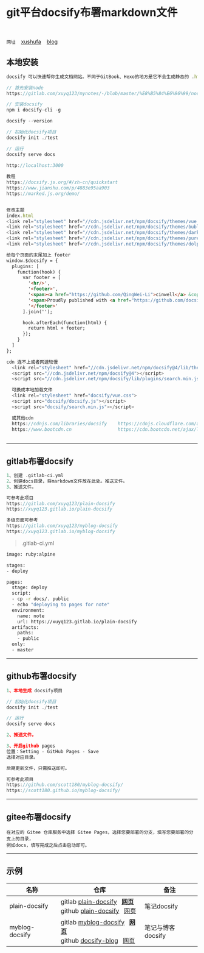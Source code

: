 # git平台docsify布署markdown文件

<br />

`网址` &ensp; [xushufa]( https://xushufa.cn ) &ensp; [blog]( https://github.com/scott180/docsify-blog )

## 本地安装

```js
docsify 可以快速帮你生成文档网站。不同于GitBook、Hexo的地方是它不会生成静态的 .html 文件，所有转换工作都是在运行时。

// 首先安装node
https://gitlab.com/xuyq123/mynotes/-/blob/master/%E8%B5%84%E6%96%99/nodejs%E4%B8%8Enpm%E7%AC%94%E8%AE%B0.md

// 安装docsify
npm i docsify-cli -g   

docsify --version

// 初始化docsify项目
docsify init ./test

// 运行
docsify serve docs

http://localhost:3000
 
教程
https://docsify.js.org/#/zh-cn/quickstart
https://www.jianshu.com/p/4883e95aa903
https://marked.js.org/demo/


修改主题
index.html  
<link rel="stylesheet" href="//cdn.jsdelivr.net/npm/docsify/themes/vue.css">
<link rel="stylesheet" href="//cdn.jsdelivr.net/npm/docsify/themes/buble.css">
<link rel="stylesheet" href="//cdn.jsdelivr.net/npm/docsify/themes/dark.css">
<link rel="stylesheet" href="//cdn.jsdelivr.net/npm/docsify/themes/pure.css">
<link rel="stylesheet" href="//cdn.jsdelivr.net/npm/docsify/themes/dolphin.css">


```


```html
给每个页面的末尾加上 footer
window.$docsify = {
  plugins: [
    function(hook) {
      var footer = [
        '<hr/>',
        '<footer>',
        '<span><a href="https://github.com/QingWei-Li">cinwell</a> &copy;2017.</span>',
        '<span>Proudly published with <a href="https://github.com/docsifyjs/docsify" target="_blank">docsify</a>.</span>',
        '</footer>'
      ].join('');

      hook.afterEach(function(html) {
        return html + footer;
      });
    }
  ]
};

```

```java
cdn 连不上或者网速较慢
  <link rel="stylesheet" href="//cdn.jsdelivr.net/npm/docsify@4/lib/themes/vue.css">
  <script src="//cdn.jsdelivr.net/npm/docsify@4"></script>
  <script src="//cdn.jsdelivr.net/npm/docsify/lib/plugins/search.min.js"></script>

  可换成本地加载文件
  <link rel="stylesheet" href="docsify/vue.css">
  <script src="docsify/docsify.js"></script>
  <script src="docsify/search.min.js"></script>

  或其他cdn
  https://cdnjs.com/libraries/docsify    https://cdnjs.cloudflare.com/ajax/libs/docsify/4.12.2/docsify.min.js
  https://www.bootcdn.cn                 https://cdn.bootcdn.net/ajax/libs/docsify/4.12.2/docsify.js
  
```

---

## gitlab布署docsify

```c
1、创建 .gitlab-ci.yml
2、创建docs目录，将markdown文件放在此处。推送文件。
3、推送文件。

可参考此项目  
https://gitlab.com/xuyq123/plain-docsify   
https://xuyq123.gitlab.io/plain-docsify 

多级页面可参考  
https://gitlab.com/xuyq123/myblog-docsify   
https://xuyq123.gitlab.io/myblog-docsify 

```


> .gitlab-ci.yml

```sh
image: ruby:alpine

stages:
- deploy

pages:
  stage: deploy
  script:
  - cp -r docs/. public
  - echo "deploying to pages for note"
  environment:
    name: note
    url: https://xuyq123.gitlab.io/plain-docsify
  artifacts:
    paths:
    - public
  only:
  - master

```

---

## github布署docsify

```js
1、本地生成 docsify项目

// 初始化docsify项目
docsify init ./test

// 运行
docsify serve docs

2、推送文件。

3、开启github pages 
位置：Setting - GitHub Pages - Save  
选择对应目录。

后期更新文件，只需推送即可。

可参考此项目 
https://github.com/scott180/myblog-docsify/   
https://scott180.github.io/myblog-docsify/

```

---

## gitee布署docsify

```
在对应的 Gitee 仓库服务中选择 Gitee Pages，选择您要部署的分支，填写您要部署的分支上的目录，
例如docs，填写完成之后点击启动即可。
```

---

## 示例

| 名称       | 仓库                                                			        |  备注            |
| ---------  | -------------------------------------------------------------        |  ----------      |
| plain-docsify    | gitlab [plain-docsify]( https://gitlab.com/xuyq123/plain-docsify )&ensp; [**网页**](  https://xuyq123.gitlab.io/plain-docsify/ ) <br/>github [plain-docsify]( https://github.com/scott180/plain-docsify )&ensp; [网页](  https://scott180.github.io/plain-docsify/ ) |  笔记docsify                        |
| myblog-docsify   | gitlab [myblog-docsify]( https://gitlab.com/xuyq123/myblog-docsify )&ensp; [**网页**](  https://xuyq123.gitlab.io/myblog-docsify/ ) <br/>github [docsify-blog]( https://github.com/scott180/myblog-docsify )&ensp; [网页](  https://scott180.github.io/docsify-blog ) |  笔记与博客docsify                  |


